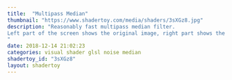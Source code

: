 ```yaml
---
title:  "Multipass Median"
thumbnail: "https://www.shadertoy.com/media/shaders/3sXGz8.jpg"
description: "Reasonably fast multipass median filter.
Left part of the screen shows the original image, right part shows the filtered result.
"
date: 2018-12-14 21:02:23
categories: visual shader glsl noise median
shadertoy_id: "3sXGz8" 
layout: shadertoy
---
```

